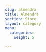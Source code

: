 ```yaml
---
slug: almendra
title: Almendra
section: Store
layout: category
menu:
  categories:
    weight: 5

---
```

